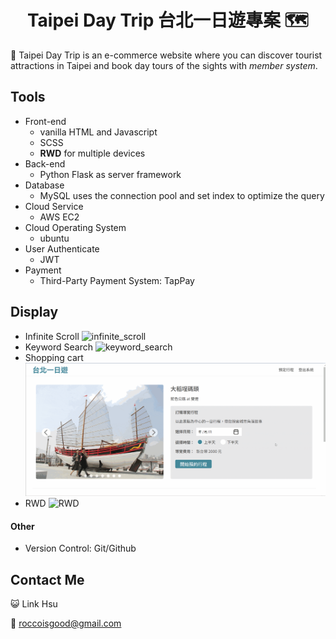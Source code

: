 <h1 align="center">Taipei Day Trip 台北一日遊專案 🗺️</h1>

🧭 Taipei Day Trip is an e-commerce website where you can discover tourist attractions in Taipei and book day tours of the sights with *member system*.

## Tools
- Front-end
  - vanilla HTML and Javascript
  - SCSS
  - **RWD** for multiple devices
- Back-end
  - Python Flask as server framework
- Database
  - MySQL uses the connection pool and set index to optimize the query
- Cloud Service
  - AWS EC2
- Cloud Operating System
  - ubuntu
- User Authenticate
  - JWT
- Payment
  - Third-Party Payment System: TapPay

## Display
- Infinite Scroll
  ![infinite_scroll](readme/image1-infinite_scroll.gif)
- Keyword Search
  ![keyword_search](readme/image2-keyword_search.gif)
- Shopping cart
  ![shopping_cart_system](readme/image3-shopping_cart_system.gif)
- RWD
  ![RWD](readme/image4-RWD.gif)

#### Other

- Version Control: Git/Github

## Contact Me

😺 Link Hsu

📧 roccoisgood@gmail.com

